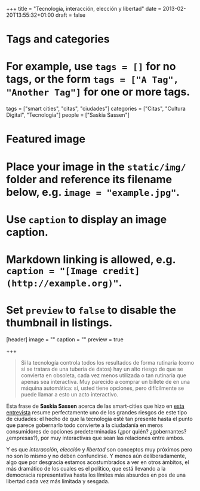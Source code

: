 +++
title = "Tecnología, interacción, elección y libertad"
date = 2013-02-20T13:55:32+01:00
draft = false

# Tags and categories
# For example, use `tags = []` for no tags, or the form `tags = ["A Tag", "Another Tag"]` for one or more tags.
tags = ["smart cities", "citas", "ciudades"]
categories = ["Citas", "Cultura Digital", "Tecnología"]
people = ["Saskia Sassen"]

# Featured image
# Place your image in the `static/img/` folder and reference its filename below, e.g. `image = "example.jpg"`.
# Use `caption` to display an image caption.
#   Markdown linking is allowed, e.g. `caption = "[Image credit](http://example.org)"`.
# Set `preview` to `false` to disable the thumbnail in listings.
[header]
image = ""
caption = ""
preview = true

+++

> Si la tecnología controla todos los resultados de forma rutinaria (como si se tratara de una tubería de datos) hay un alto riesgo de que se convierta en obsoleta, cada vez menos utilizada o tan rutinaria que apenas sea interactiva. Muy parecido a comprar un billete de en una máquina automática: sí, usted tiene opciones, pero difícilmente se puede llamar a esto un acto interactivo.

Esta frase de **Saskia Sassen** acerca de las smart-cities que hizo en [esta entrevista](http://www.paisajetransversal.org/2013/02/entrevista-saskia-sassen-urbanismo-de.html) resume perfectamente uno de los grandes riesgos de este tipo de ciudades: el hecho de que la tecnología esté tan presente hasta el punto que parece gobernarlo todo convierte a la ciudadanía en meros consumidores de opciones predeterminadas (¿por quién? ¿gobernantes? ¿empresas?), por muy interactivas que sean las relaciones entre ambos.

Y es que *interacción*, *elección* y *libertad* son conceptos muy próximos pero no son lo mismo y no deben confundirse. Y menos aún deliberadamente, algo que por desgracia estamos acostumbrados a ver en otros ámbitos, el más dramático de los cuales es el político, que está llevando a la democracia representativa hasta los límites más absurdos en pos de una libertad cada vez más limitada y sesgada.
